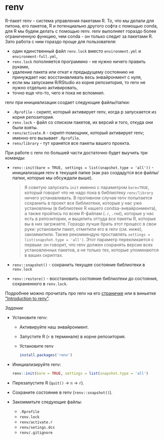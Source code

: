 # renv

R-пакет renv - система управления пакетами R.
То, что мы делали для питона, его пакетов, R и потенциально другого софта с помощью conda, для R мы будем делать с помощью renv.
renv выполняет гораздо более ограниченную функцию, чем conda - он только следит за пакетами R.
Зато работа с ним гораздо проще для пользователя:

- один единственный файл `renv.lock` вместо `environment.yml` и `environment-full.yml`,
- `renv.lock` пополняется программно - не нужно ничего править руками,
- удаление пакета или откат к предыдущему состоянию не принуждает нас восстанавливать весь энвайронмент с нуля,
- если мы запускаем R/RStudio из корня репозитория, то renv не нужно отдельно активировать,
- точно еще что-то, чего я пока не вспомнил.

renv при инициализации создает следующие файлы/папки:

- `.Rprofile` - скрипт, который активирует renv, когда р запускается из корня репозитория.
- `renv.lock` - файл со списком пакетов, их версий и того, откуда они были взяты.
- `renv/activate.R` - скрипт-помощник, который активирует renv; именно его вызывает `.Rprofile`.
- `renv/library` - тут хранятся все пакеты вашего проекта.

При работе с renv по большей части достаточно будет выучить три команды:

- `renv::init(bare = TRUE, settings = list(snapshot.type = 'all'))` - инициализация renv в текущей папке (как раз создадутся все файлы/папки, которые мы обсуждали выше).

	> Я советую запускать `init` именно с параметром `bare=TRUE`, который говорит что не надо пока в библиотеку `renv/library` ничего устанавливать.
	> В противном случае renv попытается сохранить в проект все библиотеки, которые у нас уже установлены (в библиотеке R нашего condsa-энвайронмента), а также пройтись по всем R-файлам (`.r`, `.rmd`), которые у нас есть в репозитории, и выцепить оттуда все пакеты R, которые вы в них загржаете.
	> Гораздо лучше брать этот процесс в свои руки: установили пакет, отметили его в renv (см. ниже), закоммитили.
	> Также рекоммендую проставлять `settings = list(snapshot.type = 'all')`. Этот параметр перекликается с первым: он говорит, что renv должен сохранять версии всех установленных пакетов, а не только тех, которые упоминаются в ваших скриптах.

- `renv::snapshot()` - сохранить текущее состояние библиотеки в `renv.lock`
- `renv::restore()` - восстановить состояние библиотеки до состояния, сохраненного в `renv.lock`.

Подробнее можно прочитать про renv на его [страничке](https://rstudio.github.io/renv/index.html) или в виньетке ["Introduction to renv"](https://rstudio.github.io/renv/articles/renv.html).

*Задание*

- Установите renv:

	- Активируйте наш энвайронмент.
	- Запустите R (`r` в терминале) в корне репозитория.
	- Установите renv

		```r
		install.packages('renv')
		```
	
- Инициализируйте renv:

	```r
	renv::init(bare = TRUE, settings = list(snapshot.type = 'all')
	```


- Перезапустите R (`quit()` -> `n` -> `r`).
- Сохраните состояние в renv (`renv::snapshot()`).
- Закоммитьте следующие файлы:
    - `.Rprofile`
	- `renv.lock`
	- `renv/activate.r`
	- `renv/setings.dcs`
	- `renv/.gitignore`
	

